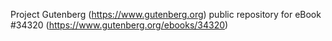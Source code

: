 Project Gutenberg (https://www.gutenberg.org) public repository for eBook #34320 (https://www.gutenberg.org/ebooks/34320)
